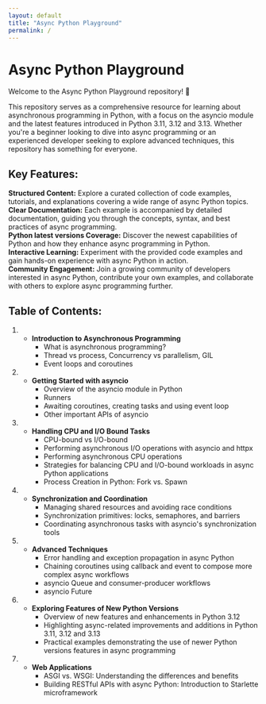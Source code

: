```yaml
---
layout: default
title: "Async Python Playground"
permalink: /
---
```


# Async Python Playground

Welcome to the Async Python Playground repository! 🚀

This repository serves as a comprehensive resource for learning about asynchronous programming in Python, with a focus on the asyncio module and the latest features introduced in Python 3.11, 3.12 and 3.13. Whether you're a beginner looking to dive into async programming or an experienced developer seeking to explore advanced techniques, this repository has something for everyone.

## Key Features:

**Structured Content:** Explore a curated collection of code examples, tutorials, and explanations covering a wide range of async Python topics.<br />
**Clear Documentation:** Each example is accompanied by detailed documentation, guiding you through the concepts, syntax, and best practices of async programming.<br />
**Python latest versions Coverage:** Discover the newest capabilities of Python and how they enhance async programming in Python.<br />
**Interactive Learning:** Experiment with the provided code examples and gain hands-on experience with async Python in action.<br />
**Community Engagement:** Join a growing community of developers interested in async Python, contribute your own examples, and collaborate with others to explore async programming further.<br />
## Table of Contents:

1. * **Introduction to Asynchronous Programming**
     - What is asynchronous programming?
     - Thread vs process, Concurrency vs parallelism, GIL
     - Event loops and coroutines

2. * **Getting Started with asyncio**
     - Overview of the asyncio module in Python
     - Runners
     - Awaiting coroutines, creating tasks and using event loop
     - Other important APIs of asyncio

3. * **Handling CPU and I/O Bound Tasks**
     - CPU-bound vs I/O-bound
     - Performing asynchronous I/O operations with asyncio and httpx
     - Performing asynchronous CPU operations
     - Strategies for balancing CPU and I/O-bound workloads in async Python applications
     - Process Creation in Python: Fork vs. Spawn

4. * **Synchronization and Coordination**
     - Managing shared resources and avoiding race conditions
     - Synchronization primitives: locks, semaphores, and barriers
     - Coordinating asynchronous tasks with asyncio's synchronization tools

5. * **Advanced Techniques**
     - Error handling and exception propagation in async Python
     - Chaining coroutines using callback and event to compose more complex async workflows
     - asyncio Queue and consumer-producer workflows
     - asyncio Future

6. * **Exploring Features of New Python Versions**
     - Overview of new features and enhancements in Python 3.12
     - Highlighting async-related improvements and additions in Python 3.11, 3.12 and 3.13
     - Practical examples demonstrating the use of newer Python versions features in async programming

7.  * **Web Applications**
      - ASGI vs. WSGI: Understanding the differences and benefits
      - Building RESTful APIs with async Python: Introduction to Starlette microframework
